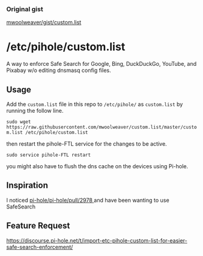### Original gist

[mwoolweaver/gist/custom.list](https://gist.github.com/mwoolweaver/25b3f03c36ac46da6c5b645cb1c1f180)

# /etc/pihole/custom.list
A way to enforce Safe Search for Google, Bing, DuckDuckGo, YouTube, and Pixabay w/o editing dnsmasq config files.


## Usage
Add the `custom.list` file in this repo to `/etc/pihole/` as `custom.list` by running the follow line.

`sudo wget https://raw.githubusercontent.com/mwoolweaver/custom.list/master/custom.list /etc/pihole/custom.list`

then restart the pihole-FTL service for the changes to be active.

`sudo service pihole-FTL restart`

you might also have to flush the dns cache on the devices using Pi-hole.

## Inspiration 

I noticed [pi-hole/pi-hole/pull/2978 ](https://github.com/pi-hole/pi-hole/pull/2978) and have been wanting to use SafeSearch 


## Feature Request

<https://discourse.pi-hole.net/t/import-etc-pihole-custom-list-for-easier-safe-search-enforcement/>
